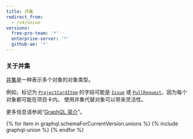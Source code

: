 ```yaml
---
title: 并集
redirect_from:
  - /v4/union
versions:
  free-pro-team: '*'
  enterprise-server: '*'
  github-ae: '*'
---
```


### 关于并集

[并集](https://graphql.github.io/graphql-spec/June2018/#sec-Unions)是一种表示多个对象的对象类型。

例如，标记为 [`ProjectCardItem`](/v4/union/projectcarditem/) 的字段可能是 [`Issue`](/v4/object/issue/) 或 [`PullRequest`](/v4/object/pullrequest/)，因为每个对象都可能在项目卡内。 使用并集代替对象可以带来灵活性。

更多信息请参阅“[GraphQL 简介](/v4/guides/intro-to-graphql)”。

{% for item in graphql.schemaForCurrentVersion.unions %}
  {% include graphql-union %}
{% endfor %}
